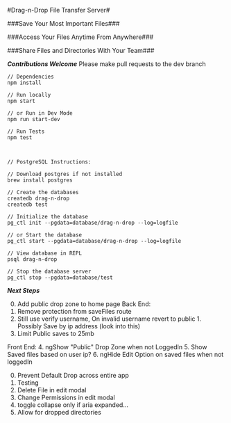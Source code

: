 #Drag-n-Drop File Transfer Server#

###Save Your Most Important Files###

###Access Your Files Anytime From Anywhere###

###Share Files and Directories With Your Team###


***Contributions Welcome***
Please make pull requests to the dev branch


```
// Dependencies
npm install

// Run locally
npm start

// or Run in Dev Mode
npm run start-dev

// Run Tests
npm test



// PostgreSQL Instructions:

// Download postgres if not installed
brew install postgres

// Create the databases
createdb drag-n-drop
createdb test

// Initialize the database
pg_ctl init --pgdata=database/drag-n-drop --log=logfile

// or Start the database
pg_ctl start --pgdata=database/drag-n-drop --log=logfile

// View database in REPL
psql drag-n-drop

// Stop the database server
pg_ctl stop --pgdata=database/test

```


***Next Steps***

0. Add public drop zone to home page
  Back End:
  1. Remove protection from saveFiles route
  2. Still use verify username, On invalid username revert to public
    1. Possibly Save by ip address (look into this)
  3. Limit Public saves to 25mb
  
  Front End:
  4. ngShow "Public" Drop Zone when not LoggedIn
  5. Show Saved files based on user ip?
  6. ngHide Edit Option on saved files when not loggedIn



0. Prevent Default Drop across entire app
1. Testing
2. Delete File in edit modal
3. Change Permissions in edit modal
4. toggle collapse only if aria expanded...
5. Allow for dropped directories





